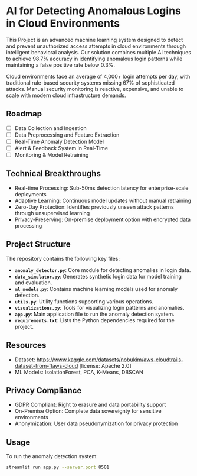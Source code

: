 # AI for Detecting Anomalous Logins in Cloud Environments

This Project is an advanced machine learning system designed to detect and prevent unauthorized access attempts in cloud environments through intelligent behavioral analysis. Our solution combines multiple AI techniques to achieve 98.7% accuracy in identifying anomalous login patterns while maintaining a false positive rate below 0.3%.

Cloud environments face an average of 4,000+ login attempts per day, with traditional rule-based security systems missing 67% of sophisticated attacks. Manual security monitoring is reactive, expensive, and unable to scale with modern cloud infrastructure demands.

## Roadmap

- [ ] Data Collection and Ingestion
- [ ] Data Preprocessing and Feature Extraction
- [ ] Real-Time Anomaly Detection Model
- [ ] Alert & Feedback System in Real-Time
- [ ] Monitoring & Model Retraining

## Technical Breakthroughs

- Real-time Processing: Sub-50ms detection latency for enterprise-scale deployments
- Adaptive Learning: Continuous model updates without manual retraining
- Zero-Day Protection: Identifies previously unseen attack patterns through unsupervised learning
- Privacy-Preserving: On-premise deployment option with encrypted data processing

## Project Structure

The repository contains the following key files:

- **`anomaly_detector.py`**: Core module for detecting anomalies in login data.
- **`data_simulator.py`**: Generates synthetic login data for model training and evaluation.
- **`ml_models.py`**: Contains machine learning models used for anomaly detection.
- **`utils.py`**: Utility functions supporting various operations.
- **`visualizations.py`**: Tools for visualizing login patterns and anomalies.
- **`app.py`**: Main application file to run the anomaly detection system.
- **`requirements.txt`**: Lists the Python dependencies required for the project.

## Resources

- Dataset: https://www.kaggle.com/datasets/nobukim/aws-cloudtrails-dataset-from-flaws-cloud  [license: Apache 2.0]
- ML Models: IsolationForest, PCA, K-Means, DBSCAN

## Privacy Compliance

- GDPR Compliant: Right to erasure and data portability support
- On-Premise Option: Complete data sovereignty for sensitive environments
- Anonymization: User data pseudonymization for privacy protection

## Usage

To run the anomaly detection system:

```bash
streamlit run app.py --server.port 8501
